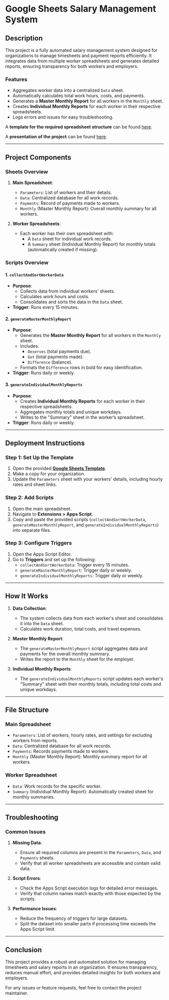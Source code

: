 # **Google Sheets Salary Management System**

## **Description**
This project is a fully automated salary management system designed for organizations to manage timesheets and payment reports efficiently. It integrates data from multiple worker spreadsheets and generates detailed reports, ensuring transparency for both workers and employers. 

### **Features**
- Aggregates worker data into a centralized `Data` sheet.
- Automatically calculates total work hours, costs, and payments.
- Generates a **Master Monthly Report** for all workers in the `Monthly` sheet.
- Creates **Individual Monthly Reports** for each worker in their respective spreadsheets.
- Logs errors and issues for easy troubleshooting.

A **template for the required spreadsheet structure** can be found [here](https://docs.google.com/spreadsheets/d/1iysf9szEguhfCSI2itDNnyUp2ZAhAXVetqwkQ4nIKqE/edit?gid=1557421726#gid=1557421726).

A **presentation of the project** can be found [here](https://docs.google.com/presentation/d/1H1hxzywakMhcbqu8KBCV6-GM3e1y05yYjEc7GCzbkGU/edit?usp=sharing).


---

## **Project Components**

### **Sheets Overview**
1. **Main Spreadsheet**:
   - `Parameters`: List of workers and their details.
   - `Data`: Centralized database for all work records.
   - `Payments`: Record of payments made to workers.
   - `Monthly` (Master Monthly Report): Overall monthly summary for all workers.

2. **Worker Spreadsheets**:
   - Each worker has their own spreadsheet with:
     - A `Data` sheet for individual work records.
     - A `Summary` sheet (Individual Monthly Report) for monthly totals (automatically created if missing).

### **Scripts Overview**

#### **1. `collectAndSortWorkerData`**
- **Purpose**:
  - Collects data from individual workers' sheets.
  - Calculates work hours and costs.
  - Consolidates and sorts the data in the `Data` sheet.
- **Trigger**: Runs every 15 minutes.

#### **2. `generateMasterMonthlyReport`**
- **Purpose**:
  - Generates the **Master Monthly Report** for all workers in the `Monthly` sheet.
  - Includes:
    - `Deserves` (total payments due).
    - `Got` (total payments made).
    - `Difference` (balance).
  - Formats the `Difference` rows in bold for easy identification.
- **Trigger**: Runs daily or weekly.

#### **3. `generateIndividualMonthlyReports`**
- **Purpose**:
  - Creates **Individual Monthly Reports** for each worker in their respective spreadsheets.
  - Aggregates monthly totals and unique workdays.
  - Writes to the "Summary" sheet in the worker’s spreadsheet.
- **Trigger**: Runs daily or weekly.

---

## **Deployment Instructions**

### **Step 1: Set Up the Template**
1. Open the provided **[Google Sheets Template](https://docs.google.com/spreadsheets/d/1iysf9szEguhfCSI2itDNnyUp2ZAhAXVetqwkQ4nIKqE/edit?gid=1557421726#gid=1557421726)**.
2. Make a copy for your organization.
3. Update the `Parameters` sheet with your workers' details, including hourly rates and sheet links.

### **Step 2: Add Scripts**
1. Open the main spreadsheet.
2. Navigate to **Extensions > Apps Script**.
3. Copy and paste the provided scripts (`collectAndSortWorkerData`, `generateMasterMonthlyReport`, and `generateIndividualMonthlyReports`) into separate files.

### **Step 3: Configure Triggers**
1. Open the Apps Script Editor.
2. Go to **Triggers** and set up the following:
   - `collectAndSortWorkerData`: Trigger every 15 minutes.
   - `generateMasterMonthlyReport`: Trigger daily or weekly.
   - `generateIndividualMonthlyReports`: Trigger daily or weekly.

---

## **How It Works**

1. **Data Collection**:
   - The system collects data from each worker's sheet and consolidates it into the `Data` sheet.
   - Calculates work duration, total costs, and travel expenses.

2. **Master Monthly Report**:
   - The `generateMasterMonthlyReport` script aggregates data and payments for the overall monthly summary.
   - Writes the report to the `Monthly` sheet for the employer.

3. **Individual Monthly Reports**:
   - The `generateIndividualMonthlyReports` script updates each worker's "Summary" sheet with their monthly totals, including total costs and unique workdays.

---

## **File Structure**

### **Main Spreadsheet**
- `Parameters`: List of workers, hourly rates, and settings for excluding workers from reports.
- `Data`: Centralized database for all work records.
- `Payments`: Records payments made to workers.
- `Monthly` (Master Monthly Report): Monthly summary report for all workers.

### **Worker Spreadsheet**
- `Data`: Work records for the specific worker.
- `Summary` (Individual Monthly Report): Automatically created sheet for monthly summaries.

---

## **Troubleshooting**

### Common Issues
1. **Missing Data**:
   - Ensure all required columns are present in the `Parameters`, `Data`, and `Payments` sheets.
   - Verify that all worker spreadsheets are accessible and contain valid data.

2. **Script Errors**:
   - Check the Apps Script execution logs for detailed error messages.
   - Verify that column names match exactly with those expected by the scripts.

3. **Performance Issues**:
   - Reduce the frequency of triggers for large datasets.
   - Split the dataset into smaller parts if processing time exceeds the Apps Script limit.

---

## **Conclusion**
This project provides a robust and automated solution for managing timesheets and salary reports in an organization. It ensures transparency, reduces manual effort, and provides detailed insights for both workers and employers.

For any issues or feature requests, feel free to contact the project maintainer.
